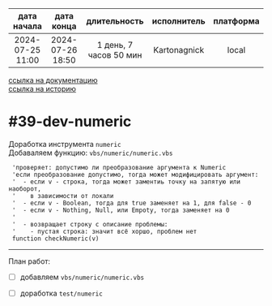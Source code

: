 |   дата начала    |    дата конца    |      длительность      | исполнитель  | платформа |
|:----------------:|:----------------:|:----------------------:|:------------:|:---------:|
| 2024-07-25 11:00 | 2024-07-26 18:50 | 1 день, 7 часов 50 мин | Kartonagnick |   local   |

[ссылка на документацию](../docs.md)  
[ссылка на историю](../history.md#-v039-dev)  

#39-dev-numeric
===============
Доработка инструмента `numeric`  
Добаваляем функцию:  `vbs/numeric/numeric.vbs`  

```vbs
 'проверяет: допустимо ли преобразование аргумента к Numeric
 'если преобразование допустимо, тогда может модифицировать аргумент:
 '  - если v - строка, тогда может заментиь точку на запятую или наоборот,
 '    в зависимости от локали
 '  - если v - Boolean, тогда для true заменяет на 1, для false - 0
 '  - если v - Nothing, Null, или Empoty, тогда заменяет на 0
 '
 '  - возвращает строку с описание проблемы:
 '    - пустая строка: значит всё хоршо, проблем нет
 function checkNumeric(v)
```

--------------------------------------------------------------------------------

План работ:  
  - [ ] добавляем `vbs/numeric/numeric.vbs`  
  - [ ] доработка `test/numeric`  

